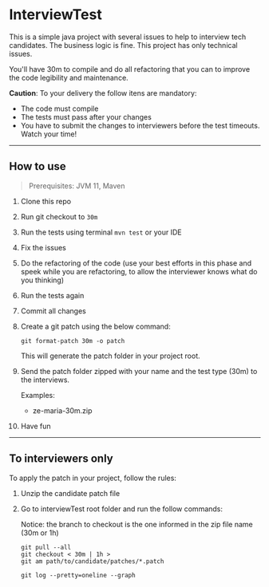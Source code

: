 # InterviewTest

This is a simple java project with several issues to help to interview tech candidates.
The business logic is fine. This project has only technical issues.

You'll have 30m to compile and do all refactoring that you can to improve the code legibility and maintenance.

**Caution**: To your delivery the follow itens are mandatory:
- The code must compile
- The tests must pass after your changes
- You have to submit the changes to interviewers before the test timeouts. Watch your time!

---

## How to use

> Prerequisites: JVM 11, Maven

1. Clone this repo
2. Run git checkout to `30m`
3. Run the tests using terminal `mvn test` or your IDE
4. Fix the issues
5. Do the refactoring of the code (use your best efforts in this phase and speek while you are refactoring, to allow the interviewer knows what do you thinking)
6. Run the tests again
7. Commit all changes
8. Create a git patch using the below command:

       git format-patch 30m -o patch

   This will generate the patch folder in your project root.

9. Send the patch folder zipped with your name and the test type (30m) to the interviews.

   Examples:
   - ze-maria-30m.zip

10. Have fun

---


## To interviewers only

To apply the patch in your project, follow the rules:

1. Unzip the candidate patch file
2. Go to interviewTest root folder and run the follow commands:

   Notice: the branch to checkout is the one informed in the zip file name (30m or 1h)

       git pull --all
       git checkout < 30m | 1h >
       git am path/to/candidate/patches/*.patch

       git log --pretty=oneline --graph
   


